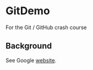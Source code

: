 # GitDemo

For the Git / GitHub crash course

## Background
See Google [website](http://www.google.com/).


